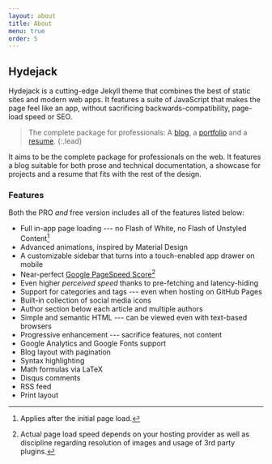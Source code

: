 ```yaml
---
layout: about
title: About
menu: true
order: 5
---
```


## Hydejack
Hydejack is a cutting-edge Jekyll theme that combines the best of static sites and modern web apps. It features a suite of JavaScript that makes the page feel like an app, without sacrificing backwards-compatibility, page-load speed or SEO.

> The complete package for professionals: A [blog], a [portfolio] and a [resume].
{:.lead}

It aims to be the complete package for professionals on the web. It features a blog suitable for both prose and technical documentation, a showcase for projects and a resume that fits with the rest of the design.

### Features
Both the PRO *and* free version includes all of the features listed below:

* Full in-app page loading --- no Flash of White, no Flash of Unstyled Content[^1]
* Advanced animations, inspired by Material Design
* A customizable sidebar that turns into a touch-enabled app drawer on mobile
* Near-perfect [Google PageSpeed Score](https://developers.google.com/speed/pagespeed/insights/?url=https%3A%2F%2Fqwtel.com%2Fhydejack%2F)[^2]
* Even higher *perceived speed* thanks to pre-fetching and latency-hiding
* Support for categories and tags --- even when hosting on GitHub Pages
* Built-in collection of social media icons
* Author section below each article and multiple authors
* Simple and semantic HTML --- can be viewed even with text-based browsers
* Progressive enhancement --- sacrifice features, not content
* Google Analytics and Google Fonts support
* Blog layout with pagination
* Syntax highlighting
* Math formulas via LaTeX
* Disqus comments
* RSS feed
* Print layout


[^1]: Applies after the initial page load.  
[^2]: Actual page load speed depends on your hosting provider as well as discipline regarding resolution of images and usage of 3rd party plugins.

[blog]: https://qwtel.com/hydejack/blog/
[portfolio]: https://qwtel.com/hydejack/projects/
[resume]: https://qwtel.com/hydejack/resume/
[welcome]: https://qwtel.com/hydejack/
[pro]: https://qwtel.com/hydejack/docs/6.3.0/pro-license/
[docs]: https://qwtel.com/hydejack/docs/6.3.0/

